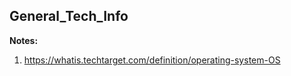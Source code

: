 ## General_Tech_Info     

**Notes:**      

1. https://whatis.techtarget.com/definition/operating-system-OS     

